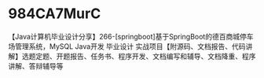 # 984CA7MurC
【Java计算机毕业设计分享】266-[springboot]基于SpringBoot的德百商城停车场管理系统，MySQL Java开发 毕业设计 实战项目【附源码、文档报告、代码讲解】选题定题、开题报告、任务书、程序开发、文档编写和辅导、文档降重、程序讲解、答辩辅导等
